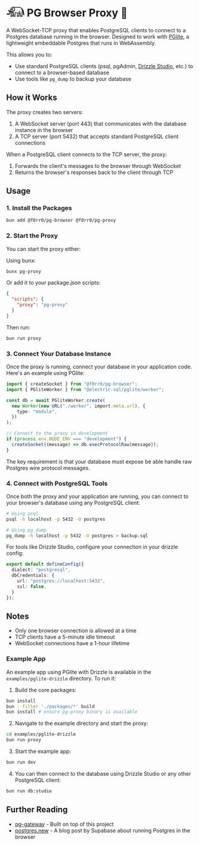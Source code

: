 # 𓃰 PG Browser Proxy 🔌

A WebSocket-TCP proxy that enables PostgreSQL clients to connect to a Postgres database running in the browser. Designed to work with [PGlite](https://pglite.dev/), a lightweight embeddable Postgres that runs in WebAssembly.

This allows you to:
- Use standard PostgreSQL clients (psql, pgAdmin, [Drizzle Studio](https://orm.drizzle.team/drizzle-studio/overview), etc.) to connect to a browser-based database
- Use tools like `pg_dump` to backup your database

## How it Works

The proxy creates two servers:
1. A WebSocket server (port 443) that communicates with the database instance in the browser
2. A TCP server (port 5432) that accepts standard PostgreSQL client connections

When a PostgreSQL client connects to the TCP server, the proxy:
1. Forwards the client's messages to the browser through WebSocket
2. Returns the browser's responses back to the client through TCP

## Usage

### 1. Install the Packages

```sh
bun add @f0rr0/pg-browser @f0rr0/pg-proxy
```

### 2. Start the Proxy

You can start the proxy either:

Using bunx:
```sh
bunx pg-proxy
```

Or add it to your package.json scripts:
```json
{
  "scripts": {
    "proxy": "pg-proxy"
  }
}
```

Then run:
```sh
bun run proxy
```

### 3. Connect Your Database Instance

Once the proxy is running, connect your database in your application code. Here's an example using PGlite:

```typescript
import { createSocket } from "@f0rr0/pg-browser";
import { PGliteWorker } from "@electric-sql/pglite/worker";

const db = await PGliteWorker.create(
  new Worker(new URL("./worker", import.meta.url), {
    type: "module",
  })
);

// Connect to the proxy in development
if (process.env.NODE_ENV === "development") {
  createSocket((message) => db.execProtocolRaw(message));
}
```

The key requirement is that your database must expose be able handle raw Postgres wire protocol messages.

### 4. Connect with PostgreSQL Tools

Once both the proxy and your application are running, you can connect to your browser's database using any PostgreSQL client:

```sh
# Using psql
psql -h localhost -p 5432 -U postgres

# Using pg_dump
pg_dump -h localhost -p 5432 -U postgres > backup.sql
```

For tools like Drizzle Studio, configure your connection in your drizzle config:
```typescript
export default defineConfig({
  dialect: "postgresql",
  dbCredentials: {
    url: "postgres://localhost:5432",
    ssl: false,
  }
});
```

## Notes

- Only one browser connection is allowed at a time
- TCP clients have a 5-minute idle timeout
- WebSocket connections have a 1-hour lifetime

### Example App

An example app using PGlite with Drizzle is available in the `examples/pglite-drizzle` directory. To run it:

1. Build the core packages:
```sh
bun install
bun --filter './packages/*' build 
bun install # ensure pg-proxy binary is available
```

2. Navigate to the example directory and start the proxy:
```sh
cd examples/pglite-drizzle
bun run proxy
```

3. Start the example app:
```sh
bun run dev
```

4. You can then connect to the database using Drizzle Studio or any other PostgreSQL client:
```sh
bun run db:studio
```

## Further Reading

- [pg-gateway](https://github.com/supabase-community/pg-gateway) - Built on top of this project
- [postgres.new](https://supabase.com/blog/postgres-new) - A blog post by Supabase about running Postgres in the browser
